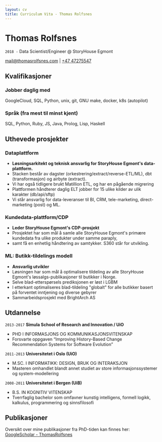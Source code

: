 ```yaml
---
layout: cv
title: Curriculum Vita - Thomas Rolfsnes
---
```

# Thomas Rolfsnes
`2018 -`
Data Scientist/Engineer @ StoryHouse Egmont

<div id="webaddress">
<a href="mail@thomasrolfsnes.com">mail@thomasrolfsnes.com</a>
  | <a href="tel:+47 47275547">+47 47275547</a>
</div>

## Kvalifikasjoner

### Jobber daglig med
GoogleCloud, SQL, Python, unix, git, GNU make, docker, k8s (autopilot)

### Språk (fra mest til minst kjent)
SQL, Python, Ruby, JS, Java, Prolog, Lisp, Haskell

## Uthevede prosjekter

### Dataplattform

- __Løsningsarkitekt og teknisk ansvarlig for StoryHouse Egmont's data-plattform.__
- Stacken består av dagster (orkestrering/extract/reverse-ETL/ML), dbt (transformasjon) og airbyte (extract).
- Vi har også tidligere brukt Matillion ETL, og har en pågående migrering
- Plattformen håndterer daglig ELT jobber for 15 ulike kilder av ulik karakter (db/api/sftp)
- Vi står ansvarlig for data-leveranser til BI, CRM, tele-marketing, direct-marketing (post) og ML.

### Kundedata-plattform/CDP

- __Leder StoryHouse Egmont's CDP-prosjekt__
- Prosjektet har som mål å samle alle StoryHouse Egmont's primære kundedata fra ulike produkter under samme paraply,
- samt få en enhetlig håndtering av samtykker. S360 står for utvikling.

### ML: Butikk-tildelings modell

- __Ansvarlig utvikler__
- Løsningen har som mål å optimalisere tildeling av alle StoryHouse Egmont's løssalgs-publikasjoner til butikker i Norge.
- Selve blad-etterspørsels prediksjonen er løst i LGBM
- I etterkant optimaliseres blad-tildeling "globalt" for alle butikker basert på forventet inntjening og diverse gebyrer
- Sammarbeidsprosjekt med BrightArch AS

## Utdannelse

`2013-2017`
__Simula School of Research and Innovation / UiO__
- PHD I INFORMASJONS OG KOMMUNIKASJONSVITENSKAP
- Forsvarte oppgaven “Improving History-Based Change Recommendation Systems for Software Evolution”

`2011-2013`
__Universitetet i Oslo (UiO)__
- M.SC. I INFORMATIKK: DESIGN, BRUK OG INTERAKSJON
- Masteren omhandlet blandt annet studiet av store informasjonssystemer og system-modellering

`2008-2011`
__Universitetet i Bergen (UiB)__
- B.S. IN KOGNITIV VITENSKAP
- Tverrfaglig bachelor som omfavner kunstig intelligens, formell logikk, kalkulus, programmering og sinnsfilosofi



## Publikasjoner

Oversikt over mine publikasjoner fra PhD-tiden kan finnes her: [GoogleScholar - ThomasRolfsnes](https://scholar.google.com/scholar?hl=en&as_sdt=0%2C5&q=Thomas+Rolfsnes&btnG=) 

<!-- ### Footer

Sist Oppdatert: Jan. 2023
-->

